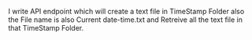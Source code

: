 I write API endpoint which will create a text file in TimeStamp Folder also the File name is also Current date-time.txt and Retreive all the text file in that TimeStamp Folder.

